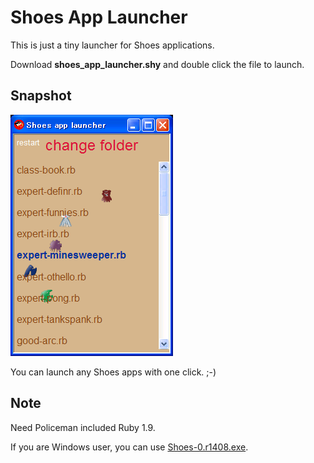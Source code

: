 Shoes App Launcher
==================

This is just a tiny launcher for Shoes applications.

Download <b>shoes\_app\_launcher.shy</b> and double click the file to launch.


Snapshot
--------

![shoes_app_launcher.png](http://github.com/ashbb/shoes_app_launcher/raw/master/shoes_app_launcher.png)

You can launch any Shoes apps with one click. ;-)


Note
----

Need Policeman included Ruby 1.9.

If you are Windows user, you can use [Shoes-0.r1408.exe](http://www.rin-shun.com/shoes/shoes-0.r1408.exe).